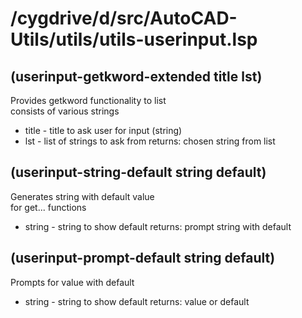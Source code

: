 # /cygdrive/d/src/AutoCAD-Utils/utils/utils-userinput.lsp
## (userinput-getkword-extended title lst)
Provides getkword functionality to list <br/> consists of various strings
* title - title to ask user for input (string)
* lst - list of strings to ask from
returns: chosen string from list
## (userinput-string-default string default)
Generates string with default value <br/> for get... functions
* string - string to show<ARG><ARG>default
returns: prompt string with default
## (userinput-prompt-default string default)
Prompts for value with default
* string - string to show<ARG><ARG>default
returns: value or default
